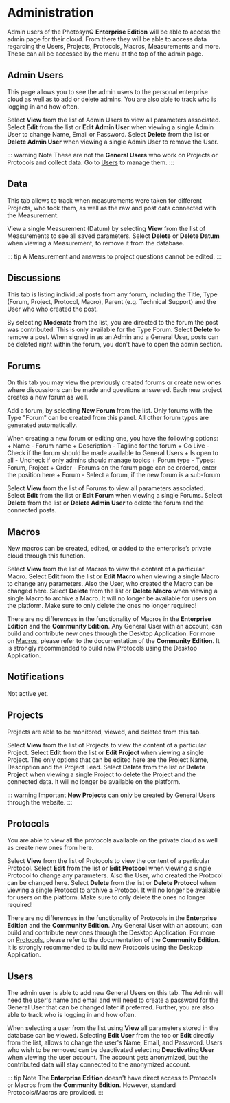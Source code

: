 # Administration

Admin users of the PhotosynQ **Enterprise Edition** will be able to access the admin page for their cloud. From there they will be able to access data regarding the Users, Projects, Protocols, Macros, Measurements and more. These can all be accessed by the menu at the top of the admin page.

## Admin Users

This page allows you to see the admin users to the personal enterprise cloud as well as to add or delete admins. You are also able to track who is logging in and how often.

Select **View** from the list of Admin Users to view all parameters associated. Select **Edit** from the list or **Edit Admin User** when viewing a single Admin User to change Name, Email or Password. Select **Delete** from the list or **Delete Admin User** when viewing a single Admin User to remove the User.

::: warning Note
These are not the **General Users** who work on Projects or Protocols and collect data. Go to [Users](#users) to manage them.
:::

## Data

This tab allows to track when measurements were taken for different Projects, who took them, as well as the raw and post data connected with the Measurement.

View a single Measurement (Datum) by selecting **View** from the list of Measurements to see all saved parameters. Select **Delete** or **Delete Datum** when viewing a Measurement, to remove it from the database.

::: tip
A Measurement and answers to project questions cannot be edited.
:::

## Discussions

This tab is listing individual posts from any forum, including the Title, Type (Forum, Project, Protocol, Macro), Parent (e.g. Technical Support) and the User who who created the post.

By selecting **Moderate** from the list, you are directed to the forum the post was contributed. This is only available for the Type Forum. Select **Delete** to remove a post. When signed in as an Admin and a General User, posts can be deleted right within the forum, you don't have to open the admin section.

## Forums

On this tab you may view the previously created forums or create new ones where discussions can be made and questions answered. Each new project creates a new forum as well.

Add a forum, by selecting **New Forum** from the list. Only forums with the Type "Forum" can be created from this panel. All other forum types are generated automatically.

When creating a new forum or editing one, you have the following options:
    + Name - Forum name
    + Description - Tagline for the forum
      + Go Live - Check if the forum should be made available to General Users
      + Is open to all - Uncheck if only admins should manage topics
    + Forum type - Types: Forum, Project
    + Order - Forums on the forum page can be ordered, enter the position here
    + Forum - Select a forum, if the new forum is a sub-forum

Select **View** from the list of Forums to view all parameters associated. Select **Edit** from the list or **Edit Forum** when viewing a single Forums. Select **Delete** from the list or **Delete Admin User** to delete the forum and the connected posts.

## Macros

New macros can be created, edited, or added to the enterprise’s private cloud through this function.

Select **View** from the list of Macros to view the content of a particular Macro. Select **Edit** from the list or **Edit Macro** when viewing a single Macro to change any parameters. Also the User, who created the Macro can be changed here. Select **Delete** from the list or **Delete Macro** when viewing a single Macro to archive a Macro. It will no longer be available for users on the platform. Make sure to only delete the ones no longer required!

There are no differences in the functionality of Macros in the **Enterprise Edition** and the **Community Edition**. Any General User with an account, can build and contribute new ones through the Desktop Application.
For more on [Macros](../protocols/macro-basics.md), please refer to the documentation of the **Community Edition**. It is strongly recommended to build new Protocols using the Desktop Application.

## Notifications

Not active yet.

## Projects

Projects are able to be monitored, viewed, and deleted from this tab.

Select **View** from the list of Projects to view the content of a particular Project. Select **Edit** from the list or **Edit Project** when viewing a single Project. The only options that can be edited here are the Project Name, Description and the Project Lead. Select **Delete** from the list or **Delete Project** when viewing a single Project to delete the Project and the connected data. It will no longer be available  on the platform.

::: warning Important
**New Projects** can only be created by General Users through the website.
:::

## Protocols

You are able to view all the protocols available on the private cloud as well as create new ones from here.

Select **View** from the list of Protocols to view the content of a particular Protocol. Select **Edit** from the list or **Edit Protocol** when viewing a single Protocol to change any parameters. Also the User, who created the Protocol can be changed here. Select **Delete** from the list or **Delete Protocol** when viewing a single Protocol to archive a Protocol. It will no longer be available for users on the platform. Make sure to only delete the ones no longer required!

There are no differences in the functionality of Protocols in the **Enterprise Edition** and the **Community Edition**. Any General User with an account, can build and contribute new ones through the Desktop Application.
For more on [Protocols](../protocols/protocol-basics.md), please refer to the documentation of the **Community Edition**. It is strongly recommended to build new Protocols using the Desktop Application.

## Users

The admin user is able to add new General Users on this tab. The Admin will need the user's name and email and will need to create a password for the General User that can be changed later if preferred. Further, you are also able to track who is logging in and how often.

When selecting a user from the list using **View** all parameters stored in the database can be viewed. Selecting **Edit User** from the top or **Edit** directly from the list, allows to change the user's Name, Email, and Password. Users who wish to be removed can be deactivated selecting **Deactivating User** when viewing the user account. The account gets anonymized, but the contributed data will stay connected to the anonymized account.

::: tip Note
The **Enterprise Edition** doesn't have direct access to Protocols or Macros from the **Community Edition**. However, standard Protocols/Macros are provided.
:::
